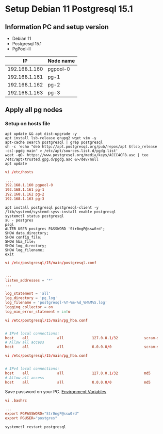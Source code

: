 # Setup Debian 11 Postgresql 15.1

## Information PC and setup version

- Debian 11  
- Postgresql 15.1  
- PgPool-II  

| IP            | Node name  |
|---------------|------------|
| 192.168.1.160 | pgpool-0 |
| 192.168.1.161 | pg-1   |
| 192.168.1.162 | pg-2   |
| 192.168.1.163 | pg-3   |

## Apply all pg nodes

### Setup on hosts file

```shell
apt update && apt dist-upgrade -y
apt install lsb-release gnupg2 wget vim -y
apt-cache search postgresql | grep postgresql
sh -c 'echo "deb http://apt.postgresql.org/pub/repos/apt $(lsb_release -cs)-pgdg main" > /etc/apt/sources.list.d/pgdg.list'
wget -qO- https://www.postgresql.org/media/keys/ACCC4CF8.asc | tee /etc/apt/trusted.gpg.d/pgdg.asc &>/dev/null
apt update
```

```conf
vi /etc/hosts

....
192.168.1.160 pgpool-0
192.168.1.161 pg-1
192.168.1.162 pg-2
192.168.1.163 pg-3
```

```shell
apt install postgresql postgresql-client -y
/lib/systemd/systemd-sysv-install enable postgresql
systemctl status postgresql
su - postgres
psql
ALTER USER postgres PASSWORD 'Str0ngP@ssw0rd';
SHOW data_directory;
SHOW config_file;
SHOW hba_file;
SHOW log_directory;
SHOW log_filename;
exit
```

```conf
vi /etc/postgresql/15/main/postgresql.conf


...
listen_addresses = '*' 
...

log_statement = 'all'
log_directory = 'pg_log'
log_filename = 'postgresql-%Y-%m-%d_%H%M%S.log'
logging_collector = on
log_min_error_statement = info
```

```conf
vi /etc/postgresql/15/main/pg_hba.conf


# IPv4 local connections:
host    all             all             127.0.0.1/32            scram-sha-256
# Allow all access
host    all             all             0.0.0.0/0               scram-sha-256
```

```conf
vi /etc/postgresql/15/main/pg_hba.conf


# IPv4 local connections:
host    all             all             127.0.0.1/32            md5
# Allow all access
host    all             all             0.0.0.0/0               md5
```

Save password on your PC. [Environment Variables](https://www.postgresql.org/docs/current/libpq-envars.html)  

```conf
vi .bashrc

...
export PGPASSWORD="Str0ngP@ssw0rd"
export PGUSER="postgres"
```

```shell
systemctl restart postgresql
```
